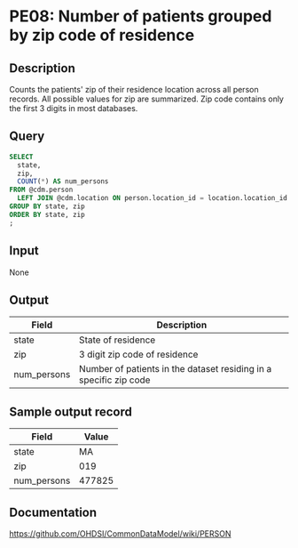 <!---
Group:person
Name:PE08 Number of patients grouped by zip code of residence
Author:Patrick Ryan
CDM Version:5.0
-->

# PE08: Number of patients grouped by zip code of residence

## Description
Counts the patients' zip of their residence location across all person records. All possible values for zip are summarized. Zip code contains only the first 3 digits in most databases.

## Query
```sql
SELECT
  state,
  zip,
  COUNT(*) AS num_persons
FROM @cdm.person
  LEFT JOIN @cdm.location ON person.location_id = location.location_id
GROUP BY state, zip
ORDER BY state, zip
;
```

## Input

None

## Output

|  Field |  Description |
| --- | --- |
| state | State of residence |
| zip | 3 digit zip code of residence |
| num_persons | Number of patients in the dataset residing in a specific zip code |

## Sample output record

| Field |  Value |
| --- | --- |
| state | MA |
| zip | 019 |
| num_persons | 477825 |


## Documentation
https://github.com/OHDSI/CommonDataModel/wiki/PERSON
